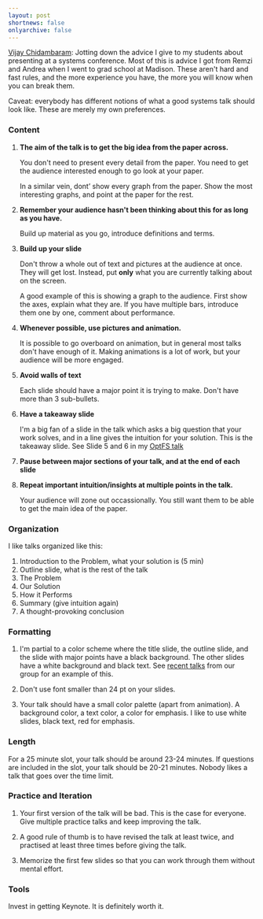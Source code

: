 ```yaml
---
layout: post
shortnews: false
onlyarchive: false
---
```

    
[Vijay Chidambaram](http://www.cs.utexas.edu/~vijay/): Jotting down
the advice I give to my students about presenting at a systems
conference. Most of this is advice I got from Remzi and Andrea when I
went to grad school at Madison. These aren't hard and fast rules, and
the more experience you have, the more you will know when you can
break them.

Caveat: everybody has different notions of what a good systems talk
should look like. These are merely my own preferences. 
    
### Content
    
1. **The aim of the talk is to get the big idea from the paper across.**

   You don't need to present every detail from the paper. You need to
   get the audience interested enough to go look at your paper.

    In a similar vein, dont’ show every graph from the paper.  Show
    the most interesting graphs, and point at the paper for the rest.
    
2. **Remember your audience hasn't been thinking about this for as long as you have.**

    Build up material as you go, introduce definitions and terms.

3. **Build up your slide**

    Don't throw a whole out of text and pictures at the audience at
    once. They will get lost. Instead, put **only** what you are
    currently talking about on the screen.

    A good example of this is showing a graph to the audience. First
    show the axes, explain what they are. If you have multiple bars,
    introduce them one by one, comment about performance.

4. **Whenever possible, use pictures and animation.**

    It is possible to go overboard on animation, but in general most
    talks don't have enough of it. Making animations is a lot of work,
    but your audience will be more engaged.

5. **Avoid walls of text**

    Each slide should have a major point it is trying to make. Don't
    have more than 3 sub-bullets.

6. **Have a takeaway slide**

    I'm a big fan of a slide in the talk which asks a big question
    that your work solves, and in a line gives the intuition for your
    solution. This is the takeaway slide. See Slide 5 and 6 in my [OptFS talk](http://research.cs.wisc.edu/adsl/Publications/optfs-sosp13-slides.pdf)

7. **Pause between major sections of your talk, and at the end of each slide**

8.  **Repeat important intuition/insights at multiple points in the talk.**

    Your audience will zone out occassionally. You still want them to
    be able to get the main idea of the paper.
     
### Organization

I like talks organized like this:
1. Introduction to the Problem, what your solution is (5 min)
2. Outline slide, what is the rest of the talk
3. The Problem
4. Our Solution
5. How it Performs
6. Summary (give intuition again)
7. A thought-provoking conclusion
                    
### Formatting

1. I'm partial to a color scheme where the title slide, the outline
slide, and the slide with major points have a black background. The
other slides have a white background and black text. See [recent
talks](http://www.cs.utexas.edu/~vijay/papers/hotstorage17-crashmonkey-slides.pdf)
from our group for an example of this.

2. Don't use font smaller than 24 pt on your slides. 

3. Your talk should have a small color palette (apart from
animation). A background color, a text color, a color for emphasis. I
like to use white slides, black text, red for emphasis.
    
### Length

For a 25 minute slot, your talk should be around 23-24 minutes. If
questions are included in the slot, your talk should be 20-21
minutes. Nobody likes a talk that goes over the time limit.
    
### Practice and Iteration

1. Your first version of the talk will be bad. This is the case for
everyone. Give multiple practice talks and keep improving the talk.

2. A good rule of thumb is to have revised the talk at least twice,
and practised at least three times before giving the talk.

3. Memorize the first few slides so that you can work through them
without mental effort.
        
### Tools

Invest in getting Keynote. It is definitely worth it.